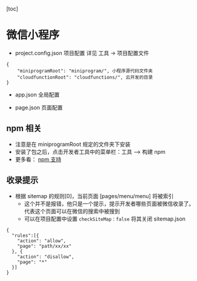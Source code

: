 [toc]
# 微信小程序

- project.config.json 项目配置
详见 工具 -> 项目配置文件
```
{
	"miniprogramRoot": "miniprogram/", 小程序源代码文件夹
	"cloudfunctionRoot": "cloudfunctions/", 云开发的目录
}
```

- app.json 全局配置

- page.json 页面配置


## npm 相关

- 注意是在 miniprogramRoot 规定的文件夹下安装
- 安装了包之后，点击开发者工具中的菜单栏：工具 --> 构建 npm
- 更多看： [npm 支持](https://developers.weixin.qq.com/miniprogram/dev/devtools/npm.html?search-key=npm)


## 收录提示
- 根据 sitemap 的规则[0]，当前页面 [pages/menu/menu] 将被索引
  - 这个并不是报错，他只是一个提示，提示开发者哪些页面被微信收录了。代表这个页面可以在微信的搜索中被搜到
  - 可以在项目配置中设置 `checkSiteMap：false` 将其关闭
sitemap.json
```
{
  "rules":[{
    "action": "allow",
    "page": "path/xx/xx"
  }, {
    "action": "disallow",
    "page": "*"
  }]
}
```